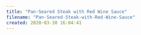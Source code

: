 ```yaml
---
title: "Pan-Seared Steak with Red Wine Sauce"
filename: "Pan-Seared-Steak-with-Red-Wine-Sauce"
created: 2020-03-30 16:04:41
---
```


